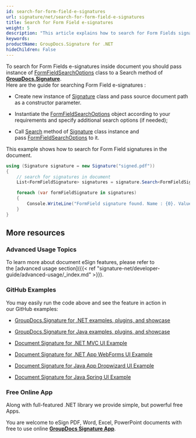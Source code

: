 ```yaml
---
id: search-for-form-field-e-signatures
url: signature/net/search-for-form-field-e-signatures
title: Search for Form Field e-signatures
weight: 5
description: "This article explains how to search for Form Fields signatures with GroupDocs.Signature API."
keywords: 
productName: GroupDocs.Signature for .NET
hideChildren: False
---
```

To search for Form Fields e-signatures inside document you should pass instance of [FormFieldSearchOptions](https://apireference.groupdocs.com/net/signature/groupdocs.signature.options/formfieldsearchoptions) class to a Search method of [**GroupDocs.Signature**](https://products.groupdocs.com/signature/net).  
Here are the guide for searching Form Field e-signatures :

*   Create new instance of [Signature](https://apireference.groupdocs.com/net/signature/groupdocs.signature/signature) class and pass source document path as a constructor parameter.
    
*   Instantiate the [FormFieldSearchOptions](https://apireference.groupdocs.com/net/signature/groupdocs.signature.options/formfieldsearchoptions) object according to your requirements and specify additional search options (if needed);  
    
*   Call [Search](https://apireference.groupdocs.com/net/signature/groupdocs.signature/signature/methods/search/_1) method of [Signature](https://apireference.groupdocs.com/net/signature/groupdocs.signature/signature) class instance and pass [FormFieldSearchOptions](https://apireference.groupdocs.com/net/signature/groupdocs.signature.options/formfieldsearchoptions) to it.
    

This example shows how to search for Form Field signatures in the document.

```csharp
using (Signature signature = new Signature("signed.pdf"))
{
    // search for signatures in document
    List<FormFieldSignature> signatures = signature.Search<FormFieldSignature>(SignatureType.FormField);

    foreach (var formFieldSignature in signatures)
    {
        Console.WriteLine("FormField signature found. Name : {0}. Value: {1}", formFieldSignature.Name, formFieldSignature.Value);
    }
}
```

## More resources

### Advanced Usage Topics

To learn more about document eSign features, please refer to the [advanced usage section]({{< ref "signature-net/developer-guide/advanced-usage/_index.md" >}}).

### GitHub Examples 

You may easily run the code above and see the feature in action in our GitHub examples:

*   [GroupDocs.Signature for .NET examples, plugins, and showcase](https://github.com/groupdocs-signature/GroupDocs.Signature-for-.NET)
    
*   [GroupDocs.Signature for Java examples, plugins, and showcase](https://github.com/groupdocs-signature/GroupDocs.Signature-for-Java)
    
*   [Document Signature for .NET MVC UI Example](https://github.com/groupdocs-signature/GroupDocs.Signature-for-.NET-MVC) 
    
*   [Document Signature for .NET App WebForms UI Example](https://github.com/groupdocs-signature/GroupDocs.Signature-for-.NET-WebForms)
    
*   [Document Signature for Java App Dropwizard UI Example](https://github.com/groupdocs-signature/GroupDocs.Signature-for-Java-Dropwizard)
    
*   [Document Signature for Java Spring UI Example](https://github.com/groupdocs-signature/GroupDocs.Signature-for-Java-Spring)
    

### Free Online App 

Along with full-featured .NET library we provide simple, but powerful free Apps.

You are welcome to eSign PDF, Word, Excel, PowerPoint documents with free to use online **[GroupDocs Signature App](https://products.groupdocs.app/signature)**.
